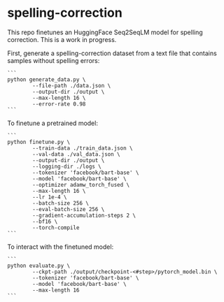 # spelling-correction
This repo finetunes an HuggingFace Seq2SeqLM model for spelling correction. This is a work in progress. 

First, generate a spelling-correction dataset from a text file that contains samples without spelling errors:

    ```
    python generate_data.py \
            --file-path ./data.json \
            --output-dir ./output \
            --max-length 16 \
            --error-rate 0.98
    ```
    
To finetune a pretrained model:

    ```
    python finetune.py \
            --train-data ./train_data.json \
            --val-data ./val_data.json \
            --output-dir ./output \
            --logging-dir ./logs \
            --tokenizer 'facebook/bart-base' \
            --model 'facebook/bart-base' \
            --optimizer adamw_torch_fused \
            --max-length 16 \
            --lr 1e-4 \
            --batch-size 256 \
            --eval-batch-size 256 \
            --gradient-accumulation-steps 2 \
            --bf16 \
            --torch-compile
    ```
    
  To interact with the finetuned model:

    ```
    python evaluate.py \
            --ckpt-path ./output/checkpoint-<#step>/pytorch_model.bin \
            --tokenizer 'facebook/bart-base' \
            --model 'facebook/bart-base' \
            --max-length 16
    ```
